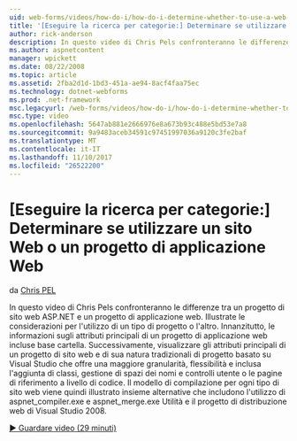 ```yaml
---
uid: web-forms/videos/how-do-i/how-do-i-determine-whether-to-use-a-web-site-or-a-web-application-project
title: '[Eseguire la ricerca per categorie:] Determinare se utilizzare un sito Web o un progetto di applicazione Web | Documenti Microsoft'
author: rick-anderson
description: In questo video di Chris Pels confronteranno le differenze tra un progetto di sito web ASP.NET e un progetto di applicazione web. Ulteriori considerazioni per l'utilizzo...
ms.author: aspnetcontent
manager: wpickett
ms.date: 08/22/2008
ms.topic: article
ms.assetid: 2fba2d1d-1bd3-451a-ae94-8acf4faa75ec
ms.technology: dotnet-webforms
ms.prod: .net-framework
msc.legacyurl: /web-forms/videos/how-do-i/how-do-i-determine-whether-to-use-a-web-site-or-a-web-application-project
msc.type: video
ms.openlocfilehash: 5647ab881e2666976e8a673b93c488e5bd53e7a8
ms.sourcegitcommit: 9a9483aceb34591c97451997036a9120c3fe2baf
ms.translationtype: MT
ms.contentlocale: it-IT
ms.lasthandoff: 11/10/2017
ms.locfileid: "26522200"
---
```

<a name="how-do-i-determine-whether-to-use-a-web-site-or-a-web-application-project"></a>[Eseguire la ricerca per categorie:] Determinare se utilizzare un sito Web o un progetto di applicazione Web
====================
da [Chris PEL](https://twitter.com/chrispels)

In questo video di Chris Pels confronteranno le differenze tra un progetto di sito web ASP.NET e un progetto di applicazione web. Illustrate le considerazioni per l'utilizzo di un tipo di progetto o l'altro. Innanzitutto, le informazioni sugli attributi principali di un progetto di applicazione web incluse base cartella. Successivamente, visualizzare gli attributi principali di un progetto di sito web e di sua natura tradizionali di progetto basato su Visual Studio che offre una maggiore granularità, flessibilità e inclusa l'aggiunta di classi, gestione di spazi dei nomi e controlli utente o le pagine di riferimento a livello di codice. Il modello di compilazione per ogni tipo di sito web viene quindi illustrato insieme alternative che includono l'utilizzo di aspnet\_compiler.exe e aspnet\_merge.exe Utilità e il progetto di distribuzione web di Visual Studio 2008.

[&#9654; Guardare video (29 minuti)](https://channel9.msdn.com/Blogs/ASP-NET-Site-Videos/how-do-i-determine-whether-to-use-a-web-site-or-a-web-application-project)
